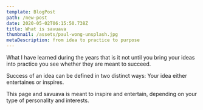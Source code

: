 ```yaml
---
template: BlogPost
path: /new-post
date: 2020-05-02T06:15:50.738Z
title: What is savuava
thumbnail: /assets/paul-wong-unsplash.jpg
metaDescription: from idea to practice to purpose
---
```

What I have learned during the years that is it not until you bring your ideas into practice you see whether they are meant to succeed.

Success of an idea can be defined in two distinct ways:
Your idea either entertaines or inspires.

This page and savuava is meant to inspire and entertain, depending on your type of personality and interests.